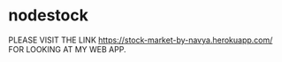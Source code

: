 # nodestock
PLEASE VISIT THE LINK     https://stock-market-by-navya.herokuapp.com/ FOR LOOKING AT MY WEB APP.
